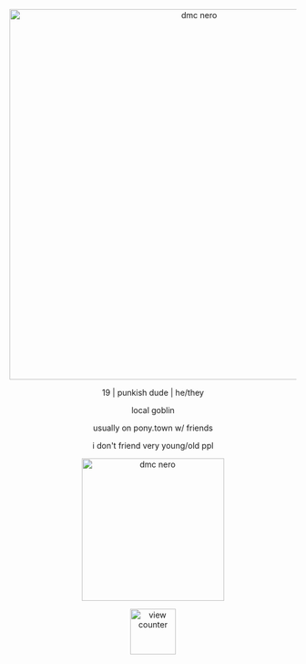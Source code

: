 <p align="center">
<img width="650" src="https://github.com/user-attachments/assets/2b8fd9a1-5978-4607-bd43-9777500e0787" alt="dmc nero">

</p>
<p align="center">
19 | punkish dude | he/they <br/>

</p>
<p align="center">
local goblin<br/>
</p>
<p align="center">
usually on pony.town w/ friends<br/>
</p>
<p align="center">
i don't friend very young/old ppl <br/>

<p align="center">
<img width="250" src="https://github.com/user-attachments/assets/6015226d-5485-4522-909d-ce4e0d7c6710" alt="dmc nero">

<p align="center">
<img width="80" src="https://komarev.com/ghpvc/?username=poiznnn&color=blue" alt="view counter">

